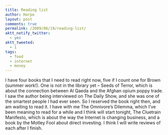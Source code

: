 ```yaml
---
title: Reading list
author: Harpo
layout: post
comments: true
permalink: /2009/06/19/reading-list/
aktt_notify_twitter:
  - yes
aktt_tweeted:
  - 1
tags:
  - food
  - internet
  - money
---
```

I have four books that I need to read right now, five if I count one for Brown (summer work!). One is not in the library yet &#8211; Seeds of Terror, which is about the connection between Al Qaeda and the Afghan opium poppy trade. I saw the author being interviewed on The Daily Show, and she was one of the smartest people I had ever seen. So I reserved the book right then, and am waiting to read it. I have with me The Omnivore&#8217;s Dilemma, which I&#8217;ve been meaning to read for a while and I think will start tonight, The Cluetrain Manifesto, which is about the way the Internet is changing business, and a book by the Motley Fool about direct investing. I think I will write reviews of each after I finish.